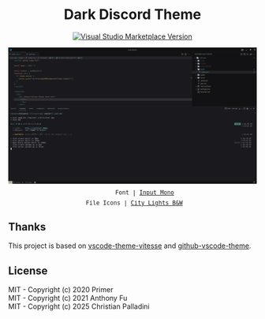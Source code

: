 <h1 align="center">Dark Discord Theme</h1>

<p align="center">
<a href="https://marketplace.visualstudio.com/items?itemName=zangetsu002.dark-discord-theme" target="__blank"><img src="https://img.shields.io/visual-studio-marketplace/v/zangetsu002.dark-discord-theme.svg?color=4d9375&amp;label=Marketplace&logo=visual-studio-code" alt="Visual Studio Marketplace Version" /></a>
</p>

<p align="center">
<img width="1275" alt="Screenshot Dark Mode" src="./assets/theme.png">
<sub>
  <samp>
    &nbsp;&nbsp;&nbsp;&nbsp;&nbsp;&nbsp;&nbsp;Font | <a href="https://input.djr.com/">Input Mono</a><br>
&nbsp;File Icons | <a href="https://marketplace.visualstudio.com/items?itemName=Yummygum.city-lights-icon-vsc">City Lights B&W</a><br>

</p>

## Thanks

This project is based on [vscode-theme-vitesse](https://github.com/antfu/vscode-theme-vitesse/tree/main) and [github-vscode-theme](https://github.com/primer/github-vscode-theme).

## License

MIT - Copyright (c) 2020 Primer <br>
MIT - Copyright (c) 2021 Anthony Fu <br>
MIT - Copyright (c) 2025 Christian Palladini <br>
